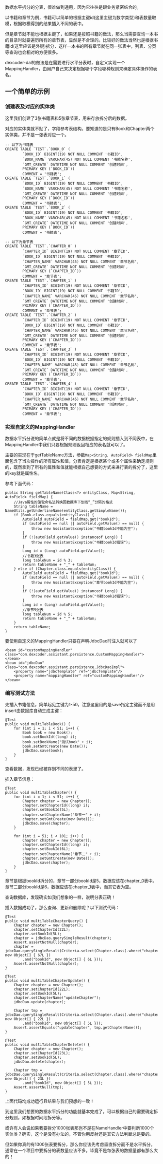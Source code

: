 数据水平拆分的分表，很难做到通用，因为它往往是跟业务紧密结合的。

以书籍和章节为例，书籍可以简单的根据主键id(这里主键为数字类型)和表数量取模，根据取模得到的结果插入不同的表中。

但是章节就不能也根据主键了，如果还是按照书籍的做法，那么当需要查询一本书的目录时就要遍历所有的章节表，显然是不合理的。比较好的做法当然也是根据书籍id(这里应该是外键)拆分，这样一本书的所有章节就在同一张表中，列表、分页等查询也会相对的方便很多。

dexcoder-dal的做法是在需要进行水平分表时，自定义实现一个MappingHandler，由用户自己来决定根据哪个字段哪种规则来确定具体操作的表名。

## 一个简单的示例

### 创建表及对应的实体类

这里我们创建了3张书籍表和5张章节表，用来存放拆分后的数据。

对应的实体类就不贴了，字段参考表结构。要知道的是只有Book和Chapter两个实体类，并不是一张表对应一个。

    -- 以下为书籍表
    CREATE TABLE `TEST`.`BOOK_0` (
            `BOOK_ID` BIGINT(19) NOT NULL COMMENT '书籍ID',
            `BOOK_NAME` VARCHAR(45) NOT NULL COMMENT '书籍名称',
            `GMT_CREATE` DATETIME NOT NULL COMMENT '创建时间',
            PRIMARY KEY (`BOOK_ID`))
            COMMENT = '书籍表';
    CREATE TABLE `TEST`.`BOOK_1` (
            `BOOK_ID` BIGINT(19) NOT NULL COMMENT '书籍ID',
            `BOOK_NAME` VARCHAR(45) NOT NULL COMMENT '书籍名称',
            `GMT_CREATE` DATETIME NOT NULL COMMENT '创建时间',
            PRIMARY KEY (`BOOK_ID`))
            COMMENT = '书籍表';
    CREATE TABLE `TEST`.`BOOK_2` (
            `BOOK_ID` BIGINT(19) NOT NULL COMMENT '书籍ID',
            `BOOK_NAME` VARCHAR(45) NOT NULL COMMENT '书籍名称',
            `GMT_CREATE` DATETIME NOT NULL COMMENT '创建时间',
            PRIMARY KEY (`BOOK_ID`))
            COMMENT = '书籍表';

    -- 以下为章节表
    CREATE TABLE `TEST`.`CHAPTER_0` (
            `CHAPTER_ID` BIGINT(19) NOT NULL COMMENT '章节ID',
            `BOOK_ID` BIGINT(19) NOT NULL COMMENT '书籍ID',
            `CHAPTER_NAME` VARCHAR(45) NOT NULL COMMENT '章节名称',
            `GMT_CREATE` DATETIME NOT NULL COMMENT '创建时间',
            PRIMARY KEY (`CHAPTER_ID`))
            COMMENT = '章节表';
    CREATE TABLE `TEST`.`CHAPTER_1` (
            `CHAPTER_ID` BIGINT(19) NOT NULL COMMENT '章节ID',
            `BOOK_ID` BIGINT(19) NOT NULL COMMENT '书籍ID',
            `CHAPTER_NAME` VARCHAR(45) NOT NULL COMMENT '章节名称',
            `GMT_CREATE` DATETIME NOT NULL COMMENT '创建时间',
            PRIMARY KEY (`CHAPTER_ID`))
            COMMENT = '章节表';
    CREATE TABLE `TEST`.`CHAPTER_2` (
            `CHAPTER_ID` BIGINT(19) NOT NULL COMMENT '章节ID',
            `BOOK_ID` BIGINT(19) NOT NULL COMMENT '书籍ID',
            `CHAPTER_NAME` VARCHAR(45) NOT NULL COMMENT '章节名称',
            `GMT_CREATE` DATETIME NOT NULL COMMENT '创建时间',
            PRIMARY KEY (`CHAPTER_ID`))
            COMMENT = '章节表';
    CREATE TABLE `TEST`.`CHAPTER_3` (
            `CHAPTER_ID` BIGINT(19) NOT NULL COMMENT '章节ID',
            `BOOK_ID` BIGINT(19) NOT NULL COMMENT '书籍ID',
            `CHAPTER_NAME` VARCHAR(45) NOT NULL COMMENT '章节名称',
            `GMT_CREATE` DATETIME NOT NULL COMMENT '创建时间',
            PRIMARY KEY (`CHAPTER_ID`))
            COMMENT = '章节表';
    CREATE TABLE `TEST`.`CHAPTER_4` (
            `CHAPTER_ID` BIGINT(19) NOT NULL COMMENT '章节ID',
            `BOOK_ID` BIGINT(19) NOT NULL COMMENT '书籍ID',
            `CHAPTER_NAME` VARCHAR(45) NOT NULL COMMENT '章节名称',
            `GMT_CREATE` DATETIME NOT NULL COMMENT '创建时间',
            PRIMARY KEY (`CHAPTER_ID`))
            COMMENT = '章节表';

### 实现自定义的MappingHandler

数据水平拆分说的简单点就是将不同的数据根据指定的规则插入到不同表中，在MappingHandler中我们只要根据规则返回相应的表名就可以了。

主要的实现在于getTableName方法，参数`Map<String, AutoField> fieldMap`里面包含了当次操作的所有属性和值，分表肯定是根据某个或多个属性来确定规则的，既然拿到了所有的属性和值就能根据自己想要的方式来进行表的拆分了，这里的key就是属性名。

参考下面代码：

    public String getTableName(Class<?> entityClass, Map<String, AutoField> fieldMap) {
        //Java属性的骆驼命名法转换回数据库下划线“_”分隔的格式
        String tableName = NameUtils.getUnderlineName(entityClass.getSimpleName());
        if (Book.class.equals(entityClass)) {
            AutoField autoField = fieldMap.get("bookId");
            if (autoField == null || autoField.getValue() == null) {
                throw new AssistantException("书籍bookId不能为空");
            }
            if (!(autoField.getValue() instanceof Long)) {
                throw new AssistantException("书籍bookId错误");
            }
            Long id = (Long) autoField.getValue();
            //书籍3张表
            long tableNum = id % 3;
            return tableName + "_" + tableNum;
        } else if (Chapter.class.equals(entityClass)) {
            AutoField autoField = fieldMap.get("bookId");
            if (autoField == null || autoField.getValue() == null) {
                throw new AssistantException("章节bookId不能为空");
            }
            if (!(autoField.getValue() instanceof Long)) {
                throw new AssistantException("书籍bookId错误");
            }
            Long id = (Long) autoField.getValue();
            //章节5张表
            long tableNum = id % 5;
            return tableName + "_" + tableNum;
        }
        return tableName;
    }


要使用自定义的MappingHandler只要在声明JdbcDao时注入就可以了

    <bean id="customMappingHandler" class="com.dexcoder.assistant.persistence.CustomMappingHandler"></bean>
    <bean id="jdbcDao" class="com.dexcoder.assistant.persistence.JdbcDaoImpl">
        <property name="jdbcTemplate" ref="jdbcTemplate"/>
        <property name="mappingHandler" ref="customMappingHandler"/>
    </bean>

### 编写测试方法

先插入书籍信息，简单起见主键为1-50，注意这里用的是save指定主键而不是用insert由数据库自动生成主键：

    @Test
    public void multiTableBook() {
        for (int i = 1; i < 51; i++) {
            Book book = new Book();
            book.setBookId((long) i);
            book.setBookName("测试book" + i);
            book.setGmtCreate(new Date());
            jdbcDao.save(book);
        }
    }

查看数据，发现已经被存到不同的表里了。

插入章节信息：

    @Test
    public void multiTableChapter() {
        for (int i = 1; i < 51; i++) {
            Chapter chapter = new Chapter();
            chapter.setChapterId((long) i);
            chapter.setBookId(5L);
            chapter.setChapterName("章节一" + i);
            chapter.setGmtCreate(new Date());
            jdbcDao.save(chapter);
        }

        for (int i = 51; i < 101; i++) {
            Chapter chapter = new Chapter();
            chapter.setChapterId((long) i);
            chapter.setBookId(6L);
            chapter.setChapterName("章节二" + i);
            chapter.setGmtCreate(new Date());
            jdbcDao.save(chapter);
        }
    }

章节是根据bookId拆分的，章节一部分bookId是5，数据应该在chapter_0表中。章节二部分bookId是6，数据应该在chapter_1表中，而其它表为空。

查询数据库，发现确实如我们想象的一样，说明分表正确！

插入数据成功了，那么查询、更新和删除呢？以下测试代码：

    @Test
    public void multiTableChapterQuery() {
        Chapter chapter = new Chapter();
        chapter.setChapterId(22L);
        chapter.setBookId(5L);
        chapter = jdbcDao.querySingleResult(chapter);
        Assert.assertNotNull(chapter);
        chapter = jdbcDao.querySingleResult(Criteria.select(Chapter.class).where("chapterId", new Object[] { 67L })
            .and("bookId", new Object[] { 6L }));
        Assert.assertNotNull(chapter);
    }

    @Test
    public void multiTableChapterUpdate() {
        Chapter chapter = new Chapter();
        chapter.setChapterId(22L);
        chapter.setBookId(5L);
        chapter.setChapterName("updateChapter");
        jdbcDao.update(chapter);

        Chapter tmp = jdbcDao.querySingleResult(Criteria.select(Chapter.class).where("chapterId", new Object[] { 22L })
            .and("bookId", new Object[] { 5L }));
        Assert.assertEquals("updateChapter", tmp.getChapterName());
    }

    @Test
    public void multiTableChapterDelete() {
        Chapter chapter = new Chapter();
        chapter.setChapterId(23L);
        chapter.setBookId(5L);
        jdbcDao.delete(chapter);

        Chapter tmp = jdbcDao.querySingleResult(Criteria.select(Chapter.class).where("chapterId", new Object[] { 23L })
            .and("bookId", new Object[] { 5L }));
        Assert.assertNull(tmp);
    }

上面代码均成功运行且结果与我们预想的一致！

到这里我们想要的数据水平拆分的功能就基本完成了，可以根据自己的需要确定拆分规则，如根据时间段拆分等。

或许有人会说如果我要拆分1000张表那岂不是在NameHandler中要判断1000个实体类？确实，这个是没有办法的，不管你用反射还是其它方法判断总是要的。

但如果你真的有1000张表要拆分，那么你应该先考虑垂直拆分而不是水平拆分。通常在一个项目中要拆分的表数量应该不多，毕竟不是每张表的数据量都有那么大的！